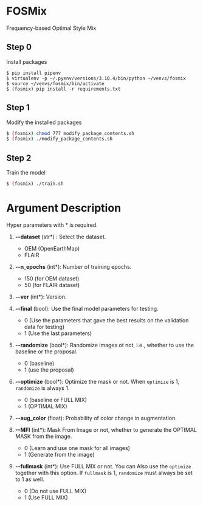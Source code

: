 # FOSMix
Frequency-based Optimal Style Mix

## Step 0
Install packages
```
$ pip install pipenv
$ virtualenv -p ~/.pyenv/versions/3.10.4/bin/python ~/venvs/fosmix
$ source ~/venvs/fosmix/bin/activate
$ (fosmix) pip install -r requirements.txt
```

## Step 1
Modify the installed packages

```bash
$ (fosmix) chmod 777 modify_package_contents.sh
$ (fosmix) ./modify_package_contents.sh
```

## Step 2
Train the model

```bash
$ (fosmix) ./train.sh
```


# Argument Description

Hyper parameters with * is required. 

1. **--dataset** (str*) : Select the dataset.
    - OEM (OpenEarthMap)
    - FLAIR

2. **--n_epochs** (int*): Number of training epochs.
    - 150 (for OEM dataset)
    - 50 (for FLAIR dataset)

3. **--ver** (int*): Version.

4. **--final** (bool): Use the final model parameters for testing.
    - 0 (Use the parameters that gave the best results on the validation data for testing)
    - 1 (Use the last parameters)

5. **--randomize** (bool*): Randomize images ot not, i.e., whether to use the baseline or the proposal.
    - 0 (baseline)
    - 1 (use the proposal)

6. **--optimize** (bool*): Optimize the mask or not. When `optimize` is 1, `randomize` is always 1.
    - 0 (baseline or FULL MIX)
    - 1 (OPTIMAL MIX)

7. **--aug_color** (float): Probability of color change in augmentation.

8. **--MFI** (int*): Mask From Image or not, whether to generate the OPTIMAL MASK from the image.
    - 0 (Learn and use one mask for all images)
    - 1 (Generate from the image)
  
9. **--fullmask** (int*): Use FULL MIX or not. You can Also use the `optimize` together with this option. If `fullmask` is 1, `randomize` must always be set to 1 as well.
    - 0 (Do not use FULL MIX)
    - 1 (Use FULL MIX)

